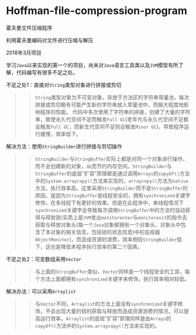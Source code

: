 # Hoffman-file-compression-program

霍夫曼文件压缩程序

利用霍夫曼编码对文件进行压缩与解压

2018年3月项目

学习`Java`以来实现的第一个的项目，尚未对`Java`语言工具类以及`JVM`模型有所了解，代码编写有很多不足之处。

不足之处1：直接对`String`类型对象进行拼接或剪切  
  >>`String`类型对象为不可变对象，存放于方法区的字符串常量池，每次拼接或剪切极有可能产生新的字符串放入常量池中，而极大程度地影响程序的性能。
  代码中多次使用了字符串的拼接，创建了大量的字符串，致使永久代空间不足而触发`Full GC`(老年代与永久代空间不足都会触发`Full GC`，而新生代空间不足则会触发`Minor GC`)，导致程序运行缓慢，效率低下。  
    
  解决方法：使用`StringBuilder`进行拼接与剪切操作  
  >>`StringBuilder`与`StringBuffer`实际上都是对同一个对象进行操作，而不会创建新的对象，从而节约内存空间。`StringBuilder`与`StringBuffer`的底层“扩容”原理都是通过调用`Arrays`的`copyOf()`方法中的`System.arraycopy()`方法来实现的，`arraycopy()`方法为`native`方法，执行效率高。这里采用`StringBuilder`而不是`StringBuffer`的原因，是因为`StringBuffer`是线程安全的，拥有`synchronized`关键字修饰，在多线程下有更好的效果。但是在此程序中，单线程情况下`synchronized`关键字会导致每次调用`StringBuffer`中的方法时自动获得与释放锁(实质上是`JVM`发出`monitorenter`与`monitorexit`的指令去获取与释放对象头(每一个`Java`对象都拥有一个对象头，对象头中包含了本对象的相关信息，包括锁的状态信息)中的监视器`ObjectMonitor`)，而造成资源的浪费，效率相较`StringBuilder`低下，这也是降低本程序执行效率的第二个因素。
  
不足之处2：可变数组采用`Vector`  
  >>与上面的`StringBuffer`类似，`Vector`同样是一个线程安全的工具，每个方法上面都拥有`synchronized`关键字来修饰，执行效率相对较低。 
    
  解决办法：可以采用`Arraylist`  
  >>与`Vector`不同，`Arraylist`的方法上面没有`synchronized`关键字修饰，不会出现大量的锁的获取与释放而造成资源浪费的情况，可以提高运行效率。`Arraylist`的底层“扩容”原理同样是由`Arrays`的`copyOf()`方法中的`System.arraycopy()`方法来实现的。

